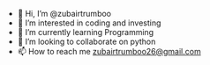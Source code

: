 - 👋 Hi, I’m @zubairtrumboo
- 👀 I’m interested in coding and investing
- 🌱 I’m currently learning Programming
- 💞️ I’m looking to collaborate on python 
- 📫 How to reach me zubairtrumboo26@gmail.com

<!---
zubairtrumboo/zubairtrumboo is a ✨ special ✨ repository because its `README.md` (this file) appears on your GitHub profile.
You can click the Preview link to take a look at your changes.
--->
